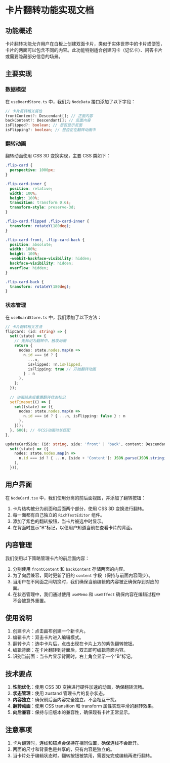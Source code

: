 # 卡片翻转功能实现文档

## 功能概述

卡片翻转功能允许用户在白板上创建双面卡片，类似于实体世界中的卡片或便签，卡片的两面可以包含不同的内容。此功能特别适合创建闪卡（记忆卡）、问答卡片或需要隐藏部分信息的场景。

## 主要实现

### 数据模型

在 `useBoardStore.ts` 中，我们为 `NodeData` 接口添加了以下字段：

```typescript
// 卡片反转相关属性
frontContent?: Descendant[]; // 正面内容
backContent?: Descendant[]; // 反面内容
isFlipped?: boolean; // 是否显示反面
isFlipping?: boolean; // 是否正在翻转动画中
```

### 翻转动画

翻转动画使用 CSS 3D 变换实现，主要 CSS 类如下：

```css
.flip-card {
  perspective: 1000px;
}

.flip-card-inner {
  position: relative;
  width: 100%;
  height: 100%;
  transition: transform 0.6s;
  transform-style: preserve-3d;
}

.flip-card.flipped .flip-card-inner {
  transform: rotateY(180deg);
}

.flip-card-front, .flip-card-back {
  position: absolute;
  width: 100%;
  height: 100%;
  -webkit-backface-visibility: hidden;
  backface-visibility: hidden;
  overflow: hidden;
}

.flip-card-back {
  transform: rotateY(180deg);
}
```

### 状态管理

在 `useBoardStore.ts` 中，我们添加了以下方法：

```typescript
// 卡片翻转相关方法
flipCard: (id: string) => {
  set((state) => {
    // 先标记为翻转中，触发动画
    return {
      nodes: state.nodes.map(n =>
        n.id === id ? { 
          ...n, 
          isFlipped: !n.isFlipped,
          isFlipping: true // 开始翻转动画
        } : n
      ),
    };
  });
  
  // 动画结束后重置翻转状态标记
  setTimeout(() => {
    set((state) => ({
      nodes: state.nodes.map(n =>
        n.id === id ? { ...n, isFlipping: false } : n
      ),
    }));
  }, 600); // 与CSS动画时长匹配
},

updateCardSide: (id: string, side: 'front' | 'back', content: Descendant[]) =>
  set((state) => ({
    nodes: state.nodes.map(n =>
      n.id === id ? { ...n, [side + 'Content']: JSON.parse(JSON.stringify(content)) } : n
    ),
  })),
```

## 用户界面

在 `NodeCard.tsx` 中，我们使用分离的前后面视图，并添加了翻转按钮：

1. 卡片结构被分为前面和后面两个部分，使用 CSS 3D 变换进行翻转。
2. 每一面都有自己独立的 `RichTextEditor` 组件。
3. 添加了紫色的翻转按钮，当卡片被选中时显示。
4. 在背面时显示"B"标记，以便用户知道当前在查看卡片的背面。

## 内容管理

我们使用以下策略管理卡片的前后面内容：

1. 分别使用 `frontContent` 和 `backContent` 存储两面的内容。
2. 为了向后兼容，同时更新了旧的 `content` 字段（保持与前面内容同步）。
3. 当用户在不同面之间切换时，我们确保当前编辑的内容被正确保存到对应的面。
4. 在状态管理中，我们通过使用 `useMemo` 和 `useEffect` 确保内容在编辑过程中不会被意外重置。

## 使用说明

1. 创建卡片：点击画布创建一个新卡片。
2. 编辑卡片：双击卡片进入编辑模式。
3. 翻转卡片：选中卡片后，点击出现在卡片上方的紫色翻转按钮。
4. 编辑背面：在卡片翻转到背面后，双击即可编辑背面内容。
5. 识别当前面：当卡片显示背面时，右上角会显示一个"B"标记。

## 技术要点

1. **性能优化**：使用 CSS 3D 变换进行硬件加速的动画，确保翻转流畅。
2. **状态管理**：使用 zustand 管理卡片的复杂状态。
3. **内容独立**：确保前后面内容完全独立，不会相互干扰。
4. **翻转动画**：使用 CSS transition 和 transform 属性实现平滑的翻转效果。
5. **向后兼容**：保持与旧版本的兼容性，确保现有卡片正常显示。

## 注意事项

1. 卡片翻转时，连线和锚点会保持在相同位置，确保连线不会断开。
2. 两面的尺寸和背景色是共享的，只有内容是独立的。
3. 当卡片处于编辑状态时，翻转按钮被禁用，需要先完成编辑再进行翻转。 